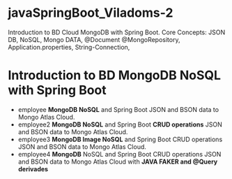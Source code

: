 # javaSpringBoot_Viladoms-2

Introduction to BD Cloud MongoDB with Spring Boot. Core Concepts: JSON DB, NoSQL, Mongo DATA, @Document @MongoRepository, Application.properties, String-Connection, 

# Introduction to BD MongoDB NoSQL with Spring Boot

- employee **MongoDB NoSQL** and Spring Boot JSON and BSON data to Mongo Atlas Cloud.
- employee2 **MongoDB NoSQL** and Spring Boot **CRUD operations** JSON and BSON data to Mongo Atlas Cloud.
- employee3 **MongoDB Image NoSQL** and Spring Boot CRUD operations JSON and BSON data to Mongo Atlas Cloud.
- employee4 **MongoDB** NoSQL and Spring Boot CRUD operations JSON and BSON data to Mongo Atlas Cloud with **JAVA FAKER and @Query derivades**



